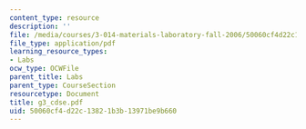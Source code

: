 ```yaml
---
content_type: resource
description: ''
file: /media/courses/3-014-materials-laboratory-fall-2006/50060cf4d22c13821b3b13971be9b660_g3_cdse.pdf
file_type: application/pdf
learning_resource_types:
- Labs
ocw_type: OCWFile
parent_title: Labs
parent_type: CourseSection
resourcetype: Document
title: g3_cdse.pdf
uid: 50060cf4-d22c-1382-1b3b-13971be9b660
---
```

